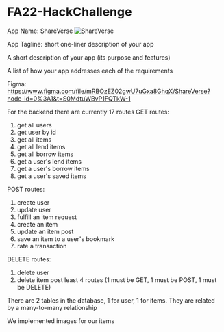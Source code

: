 # FA22-HackChallenge

App Name: ShareVerse
![ShareVerse](shareverse_backdrop.png)

App Tagline: short one-liner description of your app

A short description of your app (its purpose and features)

A list of how your app addresses each of the requirements

Figma: <https://www.figma.com/file/mRBOzEZ02gwU7uGxa8GhqX/ShareVerse?node-id=0%3A1&t=S0MdtuWBvP1FQTkW-1>

For the backend there are currently 17 routes
GET routes:

1. get all users
2. get user by id
3. get all items
4. get all lend items
5. get all borrow items
6. get a user's lend items
7. get a user's borrow items
8. get a user's saved items

POST routes:

1. create user
2. update user
3. fulfill an item request
4. create an item
5. update an item post
6. save an item to a user's bookmark
7. rate a transaction

DELETE routes:

1. delete user
2. delete item post
 least 4 routes (1 must be GET, 1 must be POST, 1 must be DELETE)

There are 2 tables in the database, 1 for user, 1 for items. They are related by a many-to-many relationship

We implemented images for our items
